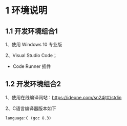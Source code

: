 # 1 环境说明




## 1.1 开发环境组合1

1、使用 Windows 10 专业版

2、Visual Studio Code；

 - Code Runner 插件



## 1.2 开发环境组合2

1、使用在线编译网站：https://ideone.com/sn24jt#/stdin

2、C语言编译器版本如下

```shell
language:C (gcc 8.3)
```



